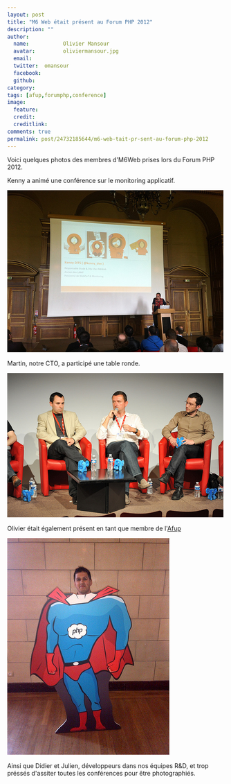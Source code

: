 ```yaml
---
layout: post
title: "M6 Web était présent au Forum PHP 2012"
description: ""
author:
  name:           Olivier Mansour
  avatar:         oliviermansour.jpg
  email:          
  twitter:  omansour      
  facebook:       
  github:    
category: 
tags: [afup,forumphp,conference]
image:
  feature: 
  credit: 
  creditlink: 
comments: true  
permalink: post/24732185644/m6-web-tait-pr-sent-au-forum-php-2012
---
```


Voici quelques photos des membres d'M6Web prises lors du Forum PHP 2012.


Kenny a animé une conférence sur le monitoring applicatif.

![Kenny a animé une conférence sur le monitoring applicatif.](/images/posts/kenny-monitoring-applicatif.jpg)


Martin, notre CTO, a participé une table ronde.

![Martin, notre CTO, a participé à une table ronde.](/images/posts/martin-table-ronde.jpg)

Olivier était également présent en tant que membre de l'[Afup](http://www.afup.org "Site de l'afup")

![Olivier était également présent en tant que membre de l'<a href='http://www.afup.org' title="Site de l'afup">Afup</a>](/images/posts/olivier-superman.jpg)



Ainsi que Didier et Julien, développeurs dans nos équipes R&D, et trop préssés d'assiter toutes les conférences pour être photographiés.



